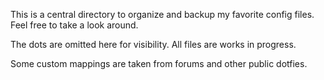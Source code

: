  This is a central directory to organize and backup my favorite config files. 
 Feel free to take a look around.

 The dots are omitted here for visibility.
 All files are works in progress. 
 
 Some custom mappings are taken from forums and other public dotfies.

